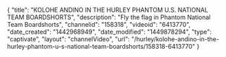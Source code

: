 {
    "title": "KOLOHE ANDINO IN THE HURLEY PHANTOM U.S. NATIONAL TEAM BOARDSHORTS",
    "description": "Fly the flag in Phantom National Team Boardshorts",
    "channelid": "158318",
    "videoid": "6413770",
    "date_created": "1442968949",
    "date_modified": "1449878294",
    "type": "captivate",
    "layout": "channelVideo",
    "url": "\/hurley\/kolohe-andino-in-the-hurley-phantom-u-s-national-team-boardshorts\/158318-6413770"
}